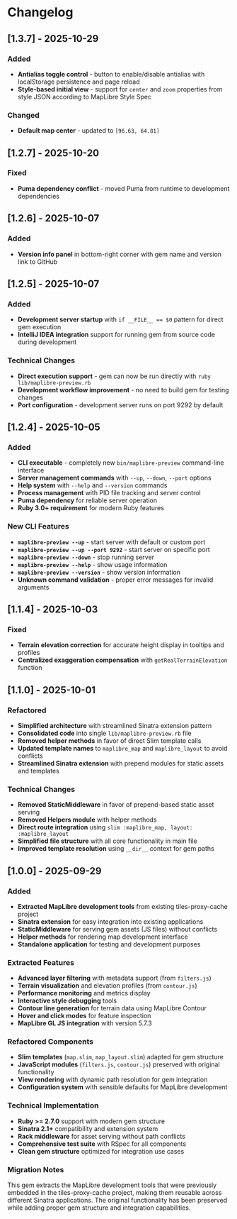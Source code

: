 # Changelog

## [1.3.7] - 2025-10-29

### Added
- **Antialias toggle control** - button to enable/disable antialias with localStorage persistence and page reload
- **Style-based initial view** - support for `center` and `zoom` properties from style JSON according to MapLibre Style Spec

### Changed
- **Default map center** - updated to `[96.63, 64.81]`

## [1.2.7] - 2025-10-20

### Fixed
- **Puma dependency conflict** - moved Puma from runtime to development dependencies

## [1.2.6] - 2025-10-07

### Added
- **Version info panel** in bottom-right corner with gem name and version link to GitHub

## [1.2.5] - 2025-10-07

### Added
- **Development server startup** with `if __FILE__ == $0` pattern for direct gem execution
- **IntelliJ IDEA integration** support for running gem from source code during development

### Technical Changes
- **Direct execution support** - gem can now be run directly with `ruby lib/maplibre-preview.rb`
- **Development workflow improvement** - no need to build gem for testing changes
- **Port configuration** - development server runs on port 9292 by default

## [1.2.4] - 2025-10-05

### Added
- **CLI executable** - completely new `bin/maplibre-preview` command-line interface
- **Server management commands** with `--up`, `--down`, `--port` options
- **Help system** with `--help` and `--version` commands
- **Process management** with PID file tracking and server control
- **Puma dependency** for reliable server operation
- **Ruby 3.0+ requirement** for modern Ruby features

### New CLI Features
- **`maplibre-preview --up`** - start server with default or custom port
- **`maplibre-preview --up --port 9292`** - start server on specific port
- **`maplibre-preview --down`** - stop running server
- **`maplibre-preview --help`** - show usage information
- **`maplibre-preview --version`** - show version information
- **Unknown command validation** - proper error messages for invalid arguments

## [1.1.4] - 2025-10-03

### Fixed
- **Terrain elevation correction** for accurate height display in tooltips and profiles
- **Centralized exaggeration compensation** with `getRealTerrainElevation` function

## [1.1.0] - 2025-10-01

### Refactored
- **Simplified architecture** with streamlined Sinatra extension pattern
- **Consolidated code** into single `lib/maplibre-preview.rb` file
- **Removed helper methods** in favor of direct Slim template calls
- **Updated template names** to `maplibre_map` and `maplibre_layout` to avoid conflicts
- **Streamlined Sinatra extension** with prepend modules for static assets and templates

### Technical Changes
- **Removed StaticMiddleware** in favor of prepend-based static asset serving
- **Removed Helpers module** with helper methods
- **Direct route integration** using `slim :maplibre_map, layout: :maplibre_layout`
- **Simplified file structure** with all core functionality in main file
- **Improved template resolution** using `__dir__` context for gem paths

## [1.0.0] - 2025-09-29

### Added
- **Extracted MapLibre development tools** from existing tiles-proxy-cache project
- **Sinatra extension** for easy integration into existing applications
- **StaticMiddleware** for serving gem assets (JS files) without conflicts
- **Helper methods** for rendering map development interface
- **Standalone application** for testing and development purposes

### Extracted Features
- **Advanced layer filtering** with metadata support (from `filters.js`)
- **Terrain visualization** and elevation profiles (from `contour.js`)
- **Performance monitoring** and metrics display
- **Interactive style debugging** tools
- **Contour line generation** for terrain data using MapLibre Contour
- **Hover and click modes** for feature inspection
- **MapLibre GL JS integration** with version 5.7.3

### Refactored Components
- **Slim templates** (`map.slim`, `map_layout.slim`) adapted for gem structure
- **JavaScript modules** (`filters.js`, `contour.js`) preserved with original functionality
- **View rendering** with dynamic path resolution for gem integration
- **Configuration system** with sensible defaults for MapLibre development

### Technical Implementation
- **Ruby >= 2.7.0** support with modern gem structure
- **Sinatra 2.1+** compatibility and extension system
- **Rack middleware** for asset serving without path conflicts
- **Comprehensive test suite** with RSpec for all components
- **Clean gem structure** optimized for integration use cases

### Migration Notes
This gem extracts the MapLibre development tools that were previously embedded in the tiles-proxy-cache project, making them reusable across different Sinatra applications. The original functionality has been preserved while adding proper gem structure and integration capabilities.

